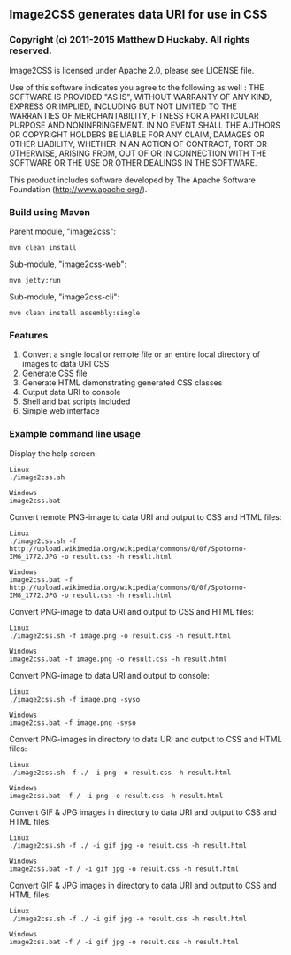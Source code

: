 ## Image2CSS generates data URI for use in CSS


### Copyright (c) 2011-2015 Matthew D Huckaby. All rights reserved.
Image2CSS is licensed under Apache 2.0, please see LICENSE file.

Use of this software indicates you agree to the following as well : 
THE SOFTWARE IS PROVIDED "AS IS", WITHOUT WARRANTY OF ANY KIND, EXPRESS OR
IMPLIED, INCLUDING BUT NOT LIMITED TO THE WARRANTIES OF MERCHANTABILITY,
FITNESS FOR A PARTICULAR PURPOSE AND NONINFRINGEMENT. IN NO EVENT SHALL THE
AUTHORS OR COPYRIGHT HOLDERS BE LIABLE FOR ANY CLAIM, DAMAGES OR OTHER
LIABILITY, WHETHER IN AN ACTION OF CONTRACT, TORT OR OTHERWISE, ARISING FROM,
OUT OF OR IN CONNECTION WITH THE SOFTWARE OR THE USE OR OTHER DEALINGS IN
THE SOFTWARE.

This product includes software developed by The Apache Software Foundation (http://www.apache.org/).


### Build using Maven

Parent module, "image2css":

    mvn clean install

Sub-module, "image2css-web":

    mvn jetty:run

Sub-module, "image2css-cli":

    mvn clean install assembly:single


### Features
1. Convert a single local or remote file or an entire local directory of images to data URI CSS
2. Generate CSS file
3. Generate HTML demonstrating generated CSS classes
4. Output data URI to console
5. Shell and bat scripts included
6. Simple web interface


### Example command line usage

Display the help screen:

	Linux
	./image2css.sh
	
	Windows
	image2css.bat

Convert remote PNG-image to data URI and output to CSS and HTML files:

	Linux
	./image2css.sh -f http://upload.wikimedia.org/wikipedia/commons/0/0f/Spotorno-IMG_1772.JPG -o result.css -h result.html
	
	Windows
	image2css.bat -f http://upload.wikimedia.org/wikipedia/commons/0/0f/Spotorno-IMG_1772.JPG -o result.css -h result.html

Convert PNG-image to data URI and output to CSS and HTML files:

	Linux
	./image2css.sh -f image.png -o result.css -h result.html

	Windows
	image2css.bat -f image.png -o result.css -h result.html

Convert PNG-image to data URI and output to console:

	Linux
	./image2css.sh -f image.png -syso
	
	Windows
	image2css.bat -f image.png -syso
	
Convert PNG-images in directory to data URI and output to CSS and HTML files:

	Linux
	./image2css.sh -f ./ -i png -o result.css -h result.html
	
	Windows
	image2css.bat -f / -i png -o result.css -h result.html
	
Convert GIF & JPG images in directory to data URI and output to CSS and HTML files:

	Linux
	./image2css.sh -f ./ -i gif jpg -o result.css -h result.html
	
	Windows
	image2css.bat -f / -i gif jpg -o result.css -h result.html

Convert GIF & JPG images in directory to data URI and output to CSS and HTML files:
	
	Linux
	./image2css.sh -f ./ -i gif jpg -o result.css -h result.html
	
	Windows
	image2css.bat -f / -i gif jpg -o result.css -h result.html



